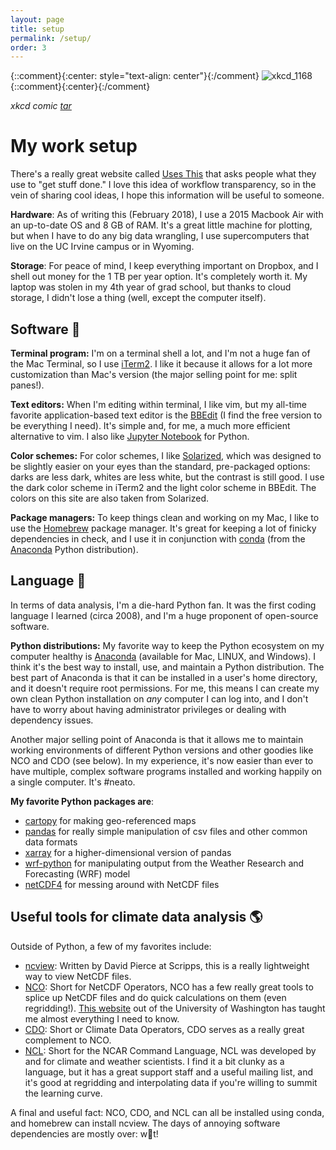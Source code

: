 ```yaml
---
layout: page
title: setup
permalink: /setup/
order: 3
---
```


{::comment}{:center: style="text-align: center"}{:/comment}
![xkcd_1168](https://imgs.xkcd.com/comics/tar.png)
{::comment}{:center}{:/comment}

_xkcd comic [tar](https://xkcd.com/1168/)_


# My work setup

There's a really great website called [Uses This][uses this] that asks people what they use to "get stuff done."  I love this idea of workflow transparency, so in the vein of sharing cool ideas, I hope this information will be useful to someone.

__Hardware__:  As of writing this (February 2018), I use a 2015 Macbook Air with an up-to-date OS and 8 GB of RAM.  It's a great little machine for plotting, but when I have to do any big data wrangling, I use supercomputers that live on the UC Irvine campus or in Wyoming.

__Storage__:  For peace of mind, I keep everything important on Dropbox, and I shell out money for the 1 TB per year option.  It's completely worth it.  My laptop was stolen in my 4th year of grad school, but thanks to cloud storage, I didn't lose a thing (well, except the computer itself).

## Software :floppy_disk:

__Terminal program:__ I'm on a terminal shell a lot, and I'm not a huge fan of the Mac Terminal, so I use [iTerm2][iterm2].  I like it because it allows for a lot more customization than Mac's version (the major selling point for me:  split panes!).

__Text editors:__ When I'm editing within terminal, I like vim, but my all-time favorite application-based text editor is the [BBEdit][bbedit] (I find the free version to be everything I need).  It's simple and, for me, a much more efficient alternative to vim.  I also like [Jupyter Notebook][jupyter] for Python.

__Color schemes:__ For color schemes, I like [Solarized][solarized], which was designed to be slightly easier on your eyes than the standard, pre-packaged options:  darks are less dark, whites are less white, but the contrast is still good.  I use the dark color scheme in iTerm2 and the light color scheme in BBEdit.  The colors on this site are also taken from Solarized.

__Package managers:__ To keep things clean and working on my Mac, I like to use the [Homebrew][homebrew] package manager.  It's great for keeping a lot of finicky dependencies in check, and I use it in conjunction with [conda][conda] (from the [Anaconda][anaconda] Python distribution).

## Language :snake:

In terms of data analysis, I'm a die-hard Python fan.  It was the first coding language I learned (circa 2008), and I'm a huge proponent of open-source software.

__Python distributions:__  My favorite way to keep the Python ecosystem on my computer healthy is [Anaconda][anaconda] (available for Mac, LINUX, and Windows).  I think it's the best way to install, use, and maintain a Python distribution.  The best part of Anaconda is that it can be installed in a user's home directory, and it doesn't require root permissions.  For me, this means I can create my own clean Python installation on _any_ computer I can log into, and I don't have to worry about having administrator privileges or dealing with dependency issues.

Another major selling point of Anaconda is that it allows me to maintain working environments of different Python versions and other goodies like NCO and CDO (see below).  In my experience, it's now easier than ever to have multiple, complex software programs installed and working happily on a single computer.  It's #neato.

__My favorite Python packages are__:

* [cartopy][cartopy] for making geo-referenced maps
* [pandas][pandas] for really simple manipulation of csv files and other common data formats
* [xarray][xarray] for a higher-dimensional version of pandas
* [wrf-python][wrf-python] for manipulating output from the Weather Research and Forecasting (WRF) model
* [netCDF4][netcdf4] for messing around with NetCDF files

## Useful tools for climate data analysis :earth_americas:

Outside of Python, a few of my favorites include:

* [ncview][ncview]:  Written by David Pierce at Scripps, this is a really lightweight way to view NetCDF files.
* [NCO][nco]:  Short for NetCDF Operators, NCO has a few really great tools to splice up NetCDF files and do quick calculations on them (even regridding!).  [This website][jisao] out of the University of Washington has taught me almost everything I need to know.
* [CDO][cdo]:  Short or Climate Data Operators, CDO serves as a really great complement to NCO.
* [NCL][ncl]:  Short for the NCAR Command Language, NCL was developed by and for climate and weather scientists.  I find it a bit clunky as a language, but it has a great support staff and a useful mailing list, and it's good at regridding and interpolating data if you're willing to summit the learning curve.

A final and useful fact:  NCO, CDO, and NCL can all be installed using conda, and homebrew can install ncview.  The days of annoying software dependencies are mostly over:  w:eyes:t!

[uses this]:https://usesthis.com/
[iterm2]:https://www.iterm2.com/
[conda]:https://conda.io/docs/
[solarized]:http://ethanschoonover.com/solarized
[bbedit]:https://www.barebones.com/products/bbedit/
[homebrew]:https://brew.sh/
[anaconda]:https://www.anaconda.com/download/
[jupyter]:http://jupyter.org/
[ncview]:http://meteora.ucsd.edu/~pierce/ncview_home_page.html
[nco]:http://nco.sourceforge.net/
[cdo]:https://code.mpimet.mpg.de/projects/cdo/
[jisao]:http://research.jisao.washington.edu/data_sets/nco/
[ncl]:https://www.ncl.ucar.edu/
[bbedit]:https://www.barebones.com/products/bbedit/
[cartopy]:http://scitools.org.uk/cartopy/
[pandas]:https://pandas.pydata.org/
[wrf-python]:http://wrf-python.readthedocs.io/en/latest/
[netcdf4]:http://unidata.github.io/netcdf4-python/
[xarray]:http://xarray.pydata.org/en/stable/